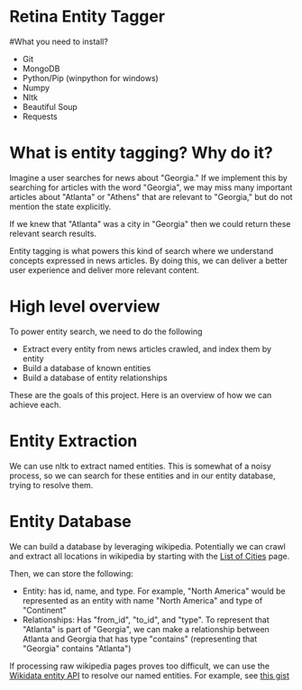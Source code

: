 Retina Entity Tagger
====================

#What you need to install?
- Git
- MongoDB
- Python/Pip (winpython for windows)
- Numpy
- Nltk
- Beautiful Soup
- Requests

# What is entity tagging? Why do it?
Imagine a user searches for news about "Georgia." If we implement this by searching for articles with 
the word "Georgia", we may miss many important articles about "Atlanta" or "Athens" that are relevant to
"Georgia," but do not mention the state explicitly.

If we knew that "Atlanta" was a city in "Georgia" then we could return these relevant search results.

Entity tagging is what powers this kind of search where we understand concepts expressed in news articles.
By doing this, we can deliver a better user experience and deliver more relevant content.

# High level overview
To power entity search, we need to do the following
- Extract every entity from news articles crawled, and index them by entity
- Build a database of known entities
- Build a database of entity relationships

These are the goals of this project. Here is an overview of how we can achieve each.

# Entity Extraction
We can use nltk to extract named entities. This is somewhat of a noisy process, so we can search for these entities and
in our entity database, trying to resolve them.

# Entity Database
We can build a database by leveraging wikipedia. Potentially we can crawl and extract all locations in wikipedia by
starting with the [List of Cities](https://en.wikipedia.org/wiki/Lists_of_cities) page.

Then, we can store the following:
- Entity: has id, name, and type. For example, "North America" would be represented as an entity with name "North America" 
and type of "Continent"
- Relationships: Has "from_id", "to_id", and "type". To represent that "Atlanta" is part of "Georgia", we can make
a relationship between Atlanta and Georgia that has type "contains" (representing that "Georgia" contains "Atlanta")

If processing raw wikipedia pages proves too difficult, we can use the [Wikidata entity API](https://www.wikidata.org/w/api.php?action=help&modules=wbgetentities) to resolve our named entities.
For example, see [this gist](https://gist.github.com/edsu/4681747)
